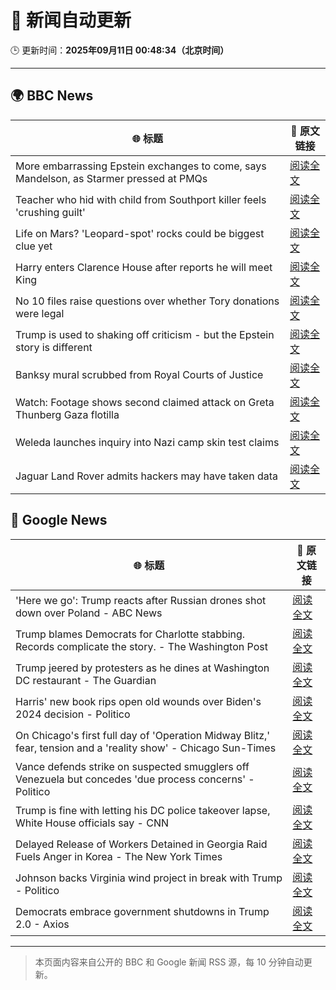# 🧠 新闻自动更新

🕒 更新时间：**2025年09月11日 00:48:34（北京时间）**

---

## 🌍 BBC News

| 🌐 标题 | 🔗 原文链接 |
|--------|-------------|
| More embarrassing Epstein exchanges to come, says Mandelson, as Starmer pressed at PMQs | [阅读全文](https://www.bbc.com/news/articles/c5yevwvvneyo?at_medium=RSS&at_campaign=rss) |
| Teacher who hid with child from Southport killer feels 'crushing guilt' | [阅读全文](https://www.bbc.com/news/articles/ckg3xnv1lq2o?at_medium=RSS&at_campaign=rss) |
| Life on Mars? 'Leopard-spot' rocks could be biggest clue yet | [阅读全文](https://www.bbc.com/news/articles/cd725pj0g9ro?at_medium=RSS&at_campaign=rss) |
| Harry enters Clarence House after reports he will meet King | [阅读全文](https://www.bbc.com/news/articles/cly14jq42djo?at_medium=RSS&at_campaign=rss) |
| No 10 files raise questions over whether Tory donations were legal | [阅读全文](https://www.bbc.com/news/articles/cp3qww29146o?at_medium=RSS&at_campaign=rss) |
| Trump is used to shaking off criticism - but the Epstein story is different | [阅读全文](https://www.bbc.com/news/articles/cp8j3e5g74no?at_medium=RSS&at_campaign=rss) |
| Banksy mural scrubbed from Royal Courts of Justice | [阅读全文](https://www.bbc.com/news/articles/cm2z30p033ro?at_medium=RSS&at_campaign=rss) |
| Watch: Footage shows second claimed attack on Greta Thunberg Gaza flotilla | [阅读全文](https://www.bbc.com/news/videos/cyv64eppj56o?at_medium=RSS&at_campaign=rss) |
| Weleda launches inquiry into Nazi camp skin test claims | [阅读全文](https://www.bbc.com/news/articles/cy7pgd5nkr6o?at_medium=RSS&at_campaign=rss) |
| Jaguar Land Rover admits hackers may have taken data | [阅读全文](https://www.bbc.com/news/articles/cp8wk7rdz8yo?at_medium=RSS&at_campaign=rss) |

## 📰 Google News

| 🌐 标题 | 🔗 原文链接 |
|--------|-------------|
| 'Here we go': Trump reacts after Russian drones shot down over Poland - ABC News | [阅读全文](https://news.google.com/rss/articles/CBMirAFBVV95cUxPalFCa1p0b0hoU3RadzVwLXlXbTJ3MU82ZHpTWVZxaW9wOVRpOXdJNXpjV2ltcUtpNjdsQ3oydDViVDVjVVp1QTEzanlJRDJSRnc2d1FIVGpCWG9NVDl3d25YNzN1Nl9rTkhIVkFRX0xyWVlnQXBENGRlcFJObVlBdS01SnNNWFlvRVV2ek9LT000NElfc3Q2OFFweHV4R1h1U3Q0X29wUDRPVTlF0gGyAUFVX3lxTE15YVI0UmE5TjV1VjA2emJSc21ERms0aF9mNXZROWEtOE1UalR4Rm5seEM3cTI3eFE5U3dPdmM0WWh1dC1vQVNwN1FfZHNSNFRJSUZWS2tqRDBUS3AwREV6dDgxOW1qYk83bVdNR3VNb01CbjgxU0FsTTBPdTBoNjdIeTNydjFkRUg2Rk5rbWtHNmMwT0xPdzlFanJZbXNsRi1mb1k3T2ZCOUpRc2psUm5VQ0E?oc=5) |
| Trump blames Democrats for Charlotte stabbing. Records complicate the story. - The Washington Post | [阅读全文](https://news.google.com/rss/articles/CBMijgFBVV95cUxPaHNrNVdPbzZSTjI3TTQ4blpnS2FPeTdSX3pGblZSYUZsZGc5WVpJRk5yOElQam43ckdocVd5MkViQmV3d2Jwd1V4Smlrd19xdE1TSk5CUG9iOFhPbHA3VXVKYnNTVG1yYTk3eDBVR0FyQTUyWkV1M2VQR05XVEJmS1hXV1dGY29VTEx1U3Vn?oc=5) |
| Trump jeered by protesters as he dines at Washington DC restaurant - The Guardian | [阅读全文](https://news.google.com/rss/articles/CBMikwFBVV95cUxQSXduMW5TV19zNW5yT01BUzI1aTJfU0JBNExXdGcxRG9mY2hPOWtKeU5DR2FPMGZ0QS1hWWNzdnVQRER4NDJibXJic1VLTzJFZDhPcG1ZTHpLMkM5a1BHTVlISkplOGVIV25MQlB0QklTZElGcnRoNFdkMXlGQ3M4UEgtcG5iMm5BNDJhYUdacTBoVFk?oc=5) |
| Harris' new book rips open old wounds over Biden's 2024 decision - Politico | [阅读全文](https://news.google.com/rss/articles/CBMiogFBVV95cUxOaGljbDVOYkNtM0djRDE4LWthd2JMeHh1ODhtWWJXUkZ3al94Y01EaWNySy10WUpDNjlWZWJhTGt2RGFiYXVkazNDM3d1WWZNbl84cGZOVmVjaFktTTRtejhjR2NEUVNYRjc0NTlvOGU5RFg0aDRkTG1RMlZ2U2FvM3ktcExneE5rNThhLUtFSXBBQ2tQWWxkeVFZRExDRldkb1E?oc=5) |
| On Chicago's first full day of 'Operation Midway Blitz,' fear, tension and a 'reality show' - Chicago Sun-Times | [阅读全文](https://news.google.com/rss/articles/CBMiywFBVV95cUxNMFprRmpsSmk0eWJIS29KR2xTQ2RVV2JfRFNEMExJYzhabHlqb1ZISi1GeVA5azBGcUZ3endqZmowN2k4d2ROcFJlQl9kSnROQ1ZjclNwMy1oczQtWklnNHVURnJBaEFyYzA0QUVOLUxzVVhlaDlvRVRBbHdtOVNzb2pfVFByN0tLb2pnczB5dTZCYkRFQjVLOEg3ajYwanNBTEFuSGhHWHBlMmdCbERwd2QxQjZLbEdNWnRWSDJvNDczQmllYi10alA1UQ?oc=5) |
| Vance defends strike on suspected smugglers off Venezuela but concedes 'due process concerns' - Politico | [阅读全文](https://news.google.com/rss/articles/CBMinwFBVV95cUxNTXctVkVxUUNvWGpIUXBxbXhWSURQdzRuNnFxV2JQMU5uazBTR0dEMkY2a1VUZThINm5saFlhdG5QcWlScjhVSGF2RWV6NUJJcnRkTjBMUUtyWWdvQ18zdlg3bzRkOUtyeHp2V0RfWVlJVFFjV0VpSnpuaDBpSW0tTkUxS29YX1cwdzlGVmxCNUxRTXVtUFp2RlVYb1Z6VEU?oc=5) |
| Trump is fine with letting his DC police takeover lapse, White House officials say - CNN | [阅读全文](https://news.google.com/rss/articles/CBMigAFBVV95cUxQMDFtQUtMSk9uQkV2UFVUbG5rXzhZSnZrZk5FLThDTVNGVld0emVDS0k4d3RlNnQwVEtLY3J4WDdjMUlaX3BONkZtMDRzckFMdlJSNGJucDhOZmFvaFFiYkkzb2t3a0lVb1R5LV9LMndPRWkzZmNZaGZVeHFsOHp6ZQ?oc=5) |
| Delayed Release of Workers Detained in Georgia Raid Fuels Anger in Korea - The New York Times | [阅读全文](https://news.google.com/rss/articles/CBMipgFBVV95cUxNOUMzNUZvRUlqcVFKYThRUTNUeG0wbkRzaDRlZFlhYlBQQ1RlRE4yTWxncUEwYnl2V2k1cW9Va3FtRHh3M2kzc01RWV9iUVBibm1pRndVZ05lUk4xblBKanlGQmFTUnFGNWp2RGNyeE5wLTNTSHhzQ3JLVXhiMFFiVEVBbWZRa1E2OGhSRlZIa1I1NWRVM2NyN0VEWXN0Y0tPSmdPX05R?oc=5) |
| Johnson backs Virginia wind project in break with Trump - Politico | [阅读全文](https://news.google.com/rss/articles/CBMiwwFBVV95cUxQc3p1WHp2OHQ3RUo4TDlzZUtVd0R4TmFMWlBhSnRhTU9IMzVzUUIwVFJJMFk2c0RSeXlWVlQwVVNzdmEwZmR3M3hmdUU2dTl1NFRqQUk0ZHlYLTJzaDJCT2k5eUo4VktLZmh1LUpDUjZMd05ldmRGM280UXpuOGN3b2pzNXFVZzhBNWpKZ0hJblpBMHVXN1NrVVZwU0ZTbUJHaFNsWWVScEZpYjd3VEtIZXRFVmE3cVNfYi1hSWJYSnNrSzQ?oc=5) |
| Democrats embrace government shutdowns in Trump 2.0 - Axios | [阅读全文](https://news.google.com/rss/articles/CBMiggFBVV95cUxON0VJNVRLdGxQQW5fU3ZsZ3BYX0paQkVZbm9fZ3BfVy1xeTM1MTA3VXdwYkFxbWQtblhzak4tdjgteHlMOFZ4THFrOHJOX25mOHhnSnZnZ1BwRVNqcThrTWJnTU1mTHlvUllxUUt2d1pLSUVIVm14R05LVFlCbVpwM3N3?oc=5) |

---
> 本页面内容来自公开的 BBC 和 Google 新闻 RSS 源，每 10 分钟自动更新。